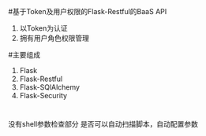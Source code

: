 #基于Token及用户权限的Flask-Restful的BaaS API
1. 以Token为认证
2. 拥有用户角色权限管理

#主要组成
1. Flask
2. Flask-Restful
3. Flask-SQlAlchemy
4. Flask-Security


#
没有shell参数检查部分
是否可以自动扫描脚本，自动配置参数